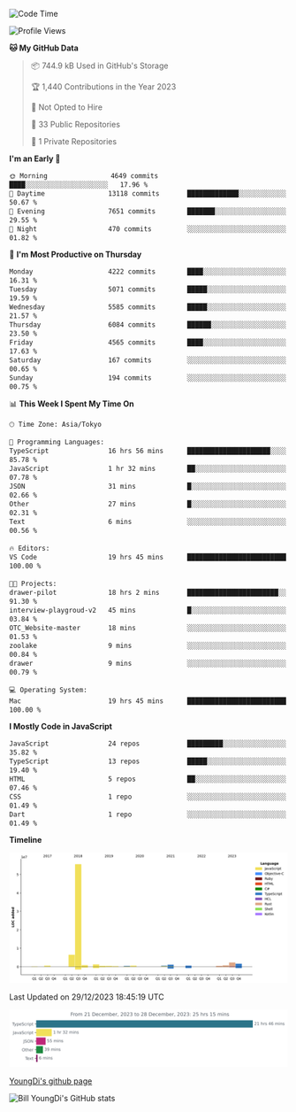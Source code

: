 <!--START_SECTION:waka-->
![Code Time](http://img.shields.io/badge/Code%20Time-293%20hrs%2046%20mins-blue)

![Profile Views](http://img.shields.io/badge/Profile%20Views-0-blue)

**🐱 My GitHub Data** 

> 📦 744.9 kB Used in GitHub's Storage 
 > 
> 🏆 1,440 Contributions in the Year 2023
 > 
> 🚫 Not Opted to Hire
 > 
> 📜 33 Public Repositories 
 > 
> 🔑 1 Private Repositories 
 > 
**I'm an Early 🐤** 

```text
🌞 Morning                4649 commits        ████░░░░░░░░░░░░░░░░░░░░░   17.96 % 
🌆 Daytime                13118 commits       █████████████░░░░░░░░░░░░   50.67 % 
🌃 Evening                7651 commits        ███████░░░░░░░░░░░░░░░░░░   29.55 % 
🌙 Night                  470 commits         ░░░░░░░░░░░░░░░░░░░░░░░░░   01.82 % 
```
📅 **I'm Most Productive on Thursday** 

```text
Monday                   4222 commits        ████░░░░░░░░░░░░░░░░░░░░░   16.31 % 
Tuesday                  5071 commits        █████░░░░░░░░░░░░░░░░░░░░   19.59 % 
Wednesday                5585 commits        █████░░░░░░░░░░░░░░░░░░░░   21.57 % 
Thursday                 6084 commits        ██████░░░░░░░░░░░░░░░░░░░   23.50 % 
Friday                   4565 commits        ████░░░░░░░░░░░░░░░░░░░░░   17.63 % 
Saturday                 167 commits         ░░░░░░░░░░░░░░░░░░░░░░░░░   00.65 % 
Sunday                   194 commits         ░░░░░░░░░░░░░░░░░░░░░░░░░   00.75 % 
```


📊 **This Week I Spent My Time On** 

```text
🕑︎ Time Zone: Asia/Tokyo

💬 Programming Languages: 
TypeScript               16 hrs 56 mins      █████████████████████░░░░   85.78 % 
JavaScript               1 hr 32 mins        ██░░░░░░░░░░░░░░░░░░░░░░░   07.78 % 
JSON                     31 mins             █░░░░░░░░░░░░░░░░░░░░░░░░   02.66 % 
Other                    27 mins             █░░░░░░░░░░░░░░░░░░░░░░░░   02.31 % 
Text                     6 mins              ░░░░░░░░░░░░░░░░░░░░░░░░░   00.56 % 

🔥 Editors: 
VS Code                  19 hrs 45 mins      █████████████████████████   100.00 % 

🐱‍💻 Projects: 
drawer-pilot             18 hrs 2 mins       ███████████████████████░░   91.30 % 
interview-playgroud-v2   45 mins             █░░░░░░░░░░░░░░░░░░░░░░░░   03.84 % 
OTC_Website-master       18 mins             ░░░░░░░░░░░░░░░░░░░░░░░░░   01.53 % 
zoolake                  9 mins              ░░░░░░░░░░░░░░░░░░░░░░░░░   00.84 % 
drawer                   9 mins              ░░░░░░░░░░░░░░░░░░░░░░░░░   00.79 % 

💻 Operating System: 
Mac                      19 hrs 45 mins      █████████████████████████   100.00 % 
```

**I Mostly Code in JavaScript** 

```text
JavaScript               24 repos            █████████░░░░░░░░░░░░░░░░   35.82 % 
TypeScript               13 repos            █████░░░░░░░░░░░░░░░░░░░░   19.40 % 
HTML                     5 repos             ██░░░░░░░░░░░░░░░░░░░░░░░   07.46 % 
CSS                      1 repo              ░░░░░░░░░░░░░░░░░░░░░░░░░   01.49 % 
Dart                     1 repo              ░░░░░░░░░░░░░░░░░░░░░░░░░   01.49 % 
```



**Timeline**

![Lines of Code chart](https://raw.githubusercontent.com/Youngdi/Youngdi/master/assets/bar_graph.png)


 Last Updated on 29/12/2023 18:45:19 UTC
<!--END_SECTION:waka-->

![wakatime](./images/stat.svg)

[YoungDi's github page](https://youngdi.github.io)

![Bill YoungDi's GitHub stats](https://github-readme-stats.vercel.app/api?username=youngdi&count_private=true&show_icons=true)
